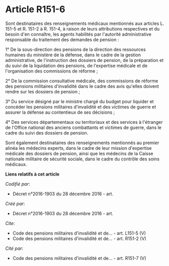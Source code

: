 # Article R151-6

Sont destinataires des renseignements médicaux mentionnés aux articles L. 151-5 et R. 151-2 à R. 151-4, à raison de leurs
attributions respectives et du besoin d'en connaître, les agents habilités par l'autorité administrative responsable du
traitement des demandes de pension :

1° De la sous-direction des pensions de la direction des ressources humaines du ministère de la défense, dans le cadre de la
gestion administrative, de l'instruction des dossiers de pension, de la préparation et du suivi de la liquidation des
pensions, de l'expertise médicale et de l'organisation des commissions de réforme ;

2° De la commission consultative médicale, des commissions de réforme des pensions militaires d'invalidité dans le cadre des
avis qu'elles doivent rendre sur les dossiers de pension ;

3° Du service désigné par le ministre chargé du budget pour liquider et concéder les pensions militaires d'invalidité et des
victimes de guerre et assurer la défense au contentieux de ses décisions ;

4° Des services départementaux ou territoriaux et des services à l'étranger de l'Office national des anciens combattants et
victimes de guerre, dans le cadre du suivi des dossiers de pension.

Sont également destinataires des renseignements mentionnés au premier alinéa les médecins experts, dans le cadre de leur
mission d'expertise médicale des dossiers de pension, ainsi que les médecins de la Caisse nationale militaire de sécurité
sociale, dans le cadre du contrôle des soins médicaux.

**Liens relatifs à cet article**

_Codifié par_:

  - Décret n°2016-1903 du 28 décembre 2016 - art.

_Créé par_:

  - Décret n°2016-1903 du 28 décembre 2016 - art.

_Cite_:

  - Code des pensions militaires d'invalidité et de... - art. L151-5 (V)
  - Code des pensions militaires d'invalidité et de... - art. R151-2 (V)

_Cité par_:

  - Code des pensions militaires d'invalidité et de... - art. R151-7 (V)
